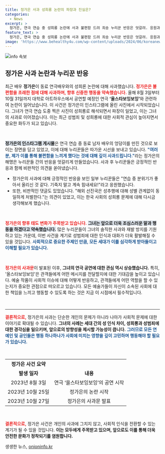 ```yaml
---
title: 정가은 사과 성희롱 논란의 파장과 진실은?
categories:
  - News
excerpt: >
  정가은, 연극 연습 중 성희롱 논란에 사과 불편함 드려 죄송 누리꾼 반응은 엇갈려. 응원과 비판 속에서 향후 더욱 신중한 모습 다짐. 자세한 내용을 클릭해 확인하세요!
feature_text: >
  정가은, 연극 연습 중 성희롱 논란에 사과 불편함 드려 죄송 누리꾼 반응은 엇갈려. 응원과 비판 속에서 향후 더욱 신중한 모습 다짐. 자세한 내용을 클릭해 확인하세요!
image: 'https://www.behealthy4u.com/wp-content/uploads/2024/06/koreanews.jpg'
---
```


<p><img src="https://www.behealthy4u.com/wp-content/uploads/2024/06/koreanews.jpg" alt="info 속보" /></p>

<h2 data-ke-size="size26">정가은 사과 논란과 누리꾼 반응</h2>

<p data-ke-size="size16">최근 배우 <b>정가은</b>이 동료 연극배우와의 성희론 논란에 대해 사과했습니다. <b><span style="color: #ee2323;">정가은은 불편함을 초래한 점에 대해 사과하며, 향후 신중한 행동을 약속했습니다.</span></b> 올해 8월 3일부터 10월 31일까지 대학로 아트하우스에서 공연할 예정인 연극 <b>‘올스타보잉보잉’</b>와 관련하여 논란이 일어났습니다. 이 사건은 정가은이 인스타그램에 올린 사진에서 시작되었습니다. 그녀가 연극 연습 도중 찍은 사진이 성희롱로 해석되면서 파장이 일었고, 이는 그녀의 사과로 이어졌습니다. 이는 최근 성범죄 및 성희롱에 대한 사회적 관심이 높아지면서 중요한 화두가 되고 있습니다.</p>

<p data-ke-size="size16">&nbsp;</p>

<p><b><span style="background-color: #21538527;">정가은의 인스타그램 게시물</span></b>은 연극 연습 중 동료 남자 배우의 엉덩이를 만진 것으로 보이는 장면을 담고 있었고, 이에 대해 누리꾼들은 따가운 시선을 보내고 있습니다. <b><span style="color: #1a5490;">"여러분, 제가 이를 통해 불편함을 느끼게 했다는 것에 대해 깊이 사과드립니다."</span></b>라는 정가은의 해명은 누리꾼들 간의 반응을 엇갈리게 만들었습니다. 사과 후 누리꾼들은 긍정적인 반응과 함께 비판적인 의견을 쏟아냈습니다.</p>

<ul>
<li>정가은의 사과에 대해 긍정적인 반응을 보인 일부 누리꾼들은 "연습 중 분위기가 좋아서 올리신 것 같다. 기죽지 말고 계속 힘내세요!"라고 응원했습니다.</li>
<li>또한, 비판적인 댓글도 있었습니다. "해외 선진국은 성추행에 대해 성별 관계없이 동일하게 처벌한다."는 의견이 있었고, 이는 한국 사회의 성희롱 문제에 대해 다시금 생각해보게 했습니다.</li>
</ul>

<p data-ke-size="size16">&nbsp;</p>

<p><b><span style="color: #ee2323;">정가은의 향후 태도 변화가 주목받고 있습니다.</span></b> <b><span style="background-color: #21538527;">그녀는 앞으로 더욱 조심스러운 말과 행동을 하겠다고 약속했습니다.</span></b> 많은 누리꾼들이 그녀의 솔직한 사과와 재발 방지를 기원하고 있는 가운데, 이번 사건을 계기로 성범죄에 대한 인식과 대화가 더욱 활발해질 수 있을 것입니다. <b><span style="color: #1a5490;">사회적으로 중요한 주제인 만큼, 모든 세대가 이를 심각하게 받아들이고 이해할 필요가 있습니다.</span></b> </p>

<p data-ke-size="size16">&nbsp;</p>

<p><b><span style="color: #ee2323;">정가은의 사과문</span></b>이 발표된 이후, <b>그녀의 연극 공연에 대한 관심 역시 상승했습니다.</b> 특히, '올스타보잉보잉'은 관객들에게 어떤 메시지를 전달할지에 대한 기대감을 높이고 있습니다. 예술 작품이 사회적 이슈에 대해 어떻게 반응하고, 관객들에게 어떤 역할을 할 수 있는지가 중요한 관점으로 떠오르고 있습니다. 모든 예술가들이 자신이 소속된 사회에 대한 책임을 느끼고 행동할 수 있도록 하는 것은 지금 이 시점에서 필수적입니다.</p>

<p data-ke-size="size16">&nbsp;</p>

<hr>

<p><b><span style="color: #ee2323;">결론적으로,</span></b> 정가은의 사과는 단순한 개인의 문제가 아니라 나아가 사회적 문제에 대한 이야기로 확대될 수 있습니다. <b>그녀의 사례는 세대 간의 성 인식 차이, 성희롱과 성범죄에 대한 경각심을 일으키며, 앞으로의 방향성을 제시할 가능성이 큽니다.</b> <b><span style="color: #1a5490;">그러므로 모든 연예인 및 공인들은 행동 하나하나가 사회에 미치는 영향을 깊이 고민하며 행동해야 할 필요가 있습니다.</span></b> </p>

<p data-ke-size="size16">&nbsp;</p>

<table style="width: 100%;">
<tr>
<td style="text-align: center; height: 17px;"><b>정가은 사건 요약</b></td>
</tr>
<tr>
<td style="text-align: center; height: 17px;"><b>발생 일자</b></td>
<td style="text-align: center; height: 17px;"><b>내용</b></td>
</tr>
<tr>
<td style="text-align: center; height: 17px;">2023년 8월 3일</td>
<td style="text-align: center; height: 17px;">연극 ‘올스타보잉보잉’의 공연 시작</td>
</tr>
<tr>
<td style="text-align: center; height: 17px;">2023년 10월 25일</td>
<td style="text-align: center; height: 17px;">정가은의 논란 시작</td>
</tr>
<tr>
<td style="text-align: center; height: 17px;">2023년 10월 27일</td>
<td style="text-align: center; height: 17px;">정가은의 사과문 발표</td>
</tr>
</table>

<p data-ke-size="size16">&nbsp;</p>

<p><b><span style="color: #ee2323;">결론적으로,</span></b> 정가은 사건은 개인의 사과에 그치지 않고, 사회적 인식을 전환할 수 있는 계기가 될 수 있을 것입니다. <b>이는 모두에게 주목받고 있으며, 앞으로도 이를 통해 더욱 안전한 문화가 정착되기를 염원합니다.</b></p>
생생한 뉴스, <a href="https://onioninfo.kr" rel="dofollow">onioninfo.kr</a>



